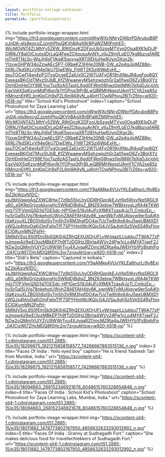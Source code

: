 ```yaml
---
layout: portfolio-collage-container
title: Portfolio
permalink: /portfolio/potrait/
---
```


{% include portfolio-image-wrapper.html 
		img="https://lh3.googleusercontent.com/pWwWXcNNryDWbrPDAruboB8PoJnDA-qIs9eocgZJzmhPhuQKVhBAgXRrBPaWZMIIPmhE5-WIcMOjiNT4ZLMhYy5Z6W_R9tlGnzK2DFzoUbSzgsMTVvo0Opa8X61pDjJPOIRNJY8alOjCxutxdDrLaQ4FeeZCItpusuAnN1r_vlluZ9mfLpEO7kgBbzva1AREmTht8TNz3o-WgJh6sF1AjpK5qxvyaXRTiIlEHuHw6UynOXgx2k-YlzxwGHPW34oZzwAEcSP7-0RbeKZ3HHe20NB-GW_q2p4gJjoMZ88p-IIXRLj7kdSKLvV94e0kU7DwEWg_FhWT2KSzj6WpExHt_-qsuTOCwf14wj4xlFOTygOcgeEZaIUx0C2W7U4FvOR19nXNpJR4ugFoo8QYExeeasBKjOdTMvz5tJbB_KfZWwaewyMSehzwpzhGr2a0fweD6Zy3BqiXYzOtrHDmHeCtY99EYocTsz8zASTashL6gd0FjRm08hwz0eiIMWi7eXqDJicjoVcEgxVdjXSqKzxnMdPi6on1k1YOPnq3tPrBLwQBRMhNqqzUAmY1CYA2xe8SzHMmznEHf0_bnKlpCih9xP2L6m9A9yN_u4lnHTOwNPhyu2BITrZ6tg=w920-h518-no"
            title="School Kid's Photoshoot"
            index=1
            caption="School Photoshoot for Zaya Learning Labs"
            url="https://lh3.googleusercontent.com/pWwWXcNNryDWbrPDAruboB8PoJnDA-qIs9eocgZJzmhPhuQKVhBAgXRrBPaWZMIIPmhE5-WIcMOjiNT4ZLMhYy5Z6W_R9tlGnzK2DFzoUbSzgsMTVvo0Opa8X61pDjJPOIRNJY8alOjCxutxdDrLaQ4FeeZCItpusuAnN1r_vlluZ9mfLpEO7kgBbzva1AREmTht8TNz3o-WgJh6sF1AjpK5qxvyaXRTiIlEHuHw6UynOXgx2k-YlzxwGHPW34oZzwAEcSP7-0RbeKZ3HHe20NB-GW_q2p4gJjoMZ88p-IIXRLj7kdSKLvV94e0kU7DwEWg_FhWT2KSzj6WpExHt_-qsuTOCwf14wj4xlFOTygOcgeEZaIUx0C2W7U4FvOR19nXNpJR4ugFoo8QYExeeasBKjOdTMvz5tJbB_KfZWwaewyMSehzwpzhGr2a0fweD6Zy3BqiXYzOtrHDmHeCtY99EYocTsz8zASTashL6gd0FjRm08hwz0eiIMWi7eXqDJicjoVcEgxVdjXSqKzxnMdPi6on1k1YOPnq3tPrBLwQBRMhNqqzUAmY1CYA2xe8SzHMmznEHf0_bnKlpCih9xP2L6m9A9yN_u4lnHTOwNPhyu2BITrZ6tg=w920-h518-no" %}

{% include portfolio-image-wrapper.html 
            img="https://lh3.googleusercontent.com/Y9aAMke4VUvYKLEa6hurLr9v8ExjbZ2klAizxN1DC-xsJtbhVawgAqZXWC8Hw77z6b55IvLhyODiRHGpnlkEJyHlq5Wxvfkq5RGL9u6G_aSKReGrjizoblunqHc5WRdDjBdlqZ_BNZ63ebiw7WBktsyqLzRA4kTKWImIz717FVlmiQ5D1d7OESdc-HP1GerS19Jl4jJFcXfMlXTzasdjJz7l_CmbzEp_-hySrGaI5UVg78nkehotUWvhZ8AEFAH4dv8K_swnWbTviMJAIqvw9er5oAiKhtXaKzxuXLZBG5h8zISvTm5h3VRM3hgfDO4w7UzTw8h9o64nJ5eeUBMXD1xWQJs4htivDaKiOmFqlixTfF7SPYHjntWclKQicG4JVSaJtqh5z5VeSS4RxFtoyEClGKumMN2FpfH-SM9dVSoL9S0fEtnSbSQKj04iZRhQEXUXOrUFLvWrIqazlLLIukbu7TWIA77zPqJmqw4z9wEi3ozMBkEP7h9fTzDGlHz2Birta4WVv24Pw1cLo4MY4TiqeF2JNZw2oQMmlVUIYZrU9WWrTvu4XJvqaRZOmcMZRta4qJWEHYb1PzBIqhIFp_0A1CjzWI7ZHcMDQ8f0Hc2nr7zrguAHzw=w920-h518-no"
            index=2
            title="Didi's Beta"
            caption="Captured in kolkata."
            url="https://lh3.googleusercontent.com/Y9aAMke4VUvYKLEa6hurLr9v8ExjbZ2klAizxN1DC-xsJtbhVawgAqZXWC8Hw77z6b55IvLhyODiRHGpnlkEJyHlq5Wxvfkq5RGL9u6G_aSKReGrjizoblunqHc5WRdDjBdlqZ_BNZ63ebiw7WBktsyqLzRA4kTKWImIz717FVlmiQ5D1d7OESdc-HP1GerS19Jl4jJFcXfMlXTzasdjJz7l_CmbzEp_-hySrGaI5UVg78nkehotUWvhZ8AEFAH4dv8K_swnWbTviMJAIqvw9er5oAiKhtXaKzxuXLZBG5h8zISvTm5h3VRM3hgfDO4w7UzTw8h9o64nJ5eeUBMXD1xWQJs4htivDaKiOmFqlixTfF7SPYHjntWclKQicG4JVSaJtqh5z5VeSS4RxFtoyEClGKumMN2FpfH-SM9dVSoL9S0fEtnSbSQKj04iZRhQEXUXOrUFLvWrIqazlLLIukbu7TWIA77zPqJmqw4z9wEi3ozMBkEP7h9fTzDGlHz2Birta4WVv24Pw1cLo4MY4TiqeF2JNZw2oQMmlVUIYZrU9WWrTvu4XJvqaRZOmcMZRta4qJWEHYb1PzBIqhIFp_0A1CjzWI7ZHcMDQ8f0Hc2nr7zrguAHzw=w920-h518-no" %}

{% include portfolio-image-wrapper.html 
            img="https://scontent-sit4-1.cdninstagram.com/t51.2885-15/e35/18299875_1921215858158577_74296667863515136_n.jpg"
            index=3
            title="Faces Of India : Yello eyed boy"
            caption="He is friend Yadnesh Tari from Mumbai, India."
            url="https://scontent-sit4-1.cdninstagram.com/t51.2885-15/e35/18299875_1921215858158577_74296667863515136_n.jpg" %}

{% include portfolio-image-wrapper.html 
            img="https://scontent-sit4-1.cdninstagram.com/t51.2885-15/e35/18094663_268152346921678_8048615760328654848_n.jpg"
            index=4
            title="Faces Of India : School Kid's Photoshoot"
            caption="School Photoshoot for Zaya Learning Labs, Mumbai, India."
            url="https://scontent-sit4-1.cdninstagram.com/t51.2885-15/e35/18094663_268152346921678_8048615760328654848_n.jpg" %}

{% include portfolio-image-wrapper.html 
            img="https://scontent-sit4-1.cdninstagram.com/t51.2885-15/e35/18011882_1478773802167950_4856632633293012992_n.jpg"
            index=5
            title="Faces Of India : Granny at Sudhagadh Fort."
            caption="She makes delicious food for traveller/trekkers of Sudhagadh Fort."
            url="https://scontent-sit4-1.cdninstagram.com/t51.2885-15/e35/18011882_1478773802167950_4856632633293012992_n.jpg" %}


